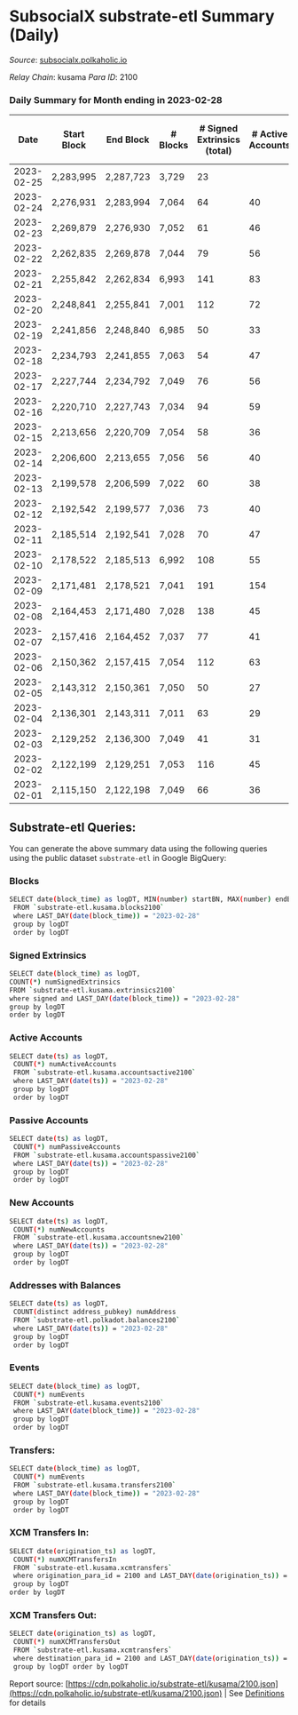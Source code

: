 # SubsocialX substrate-etl Summary (Daily)

_Source_: [subsocialx.polkaholic.io](https://subsocialx.polkaholic.io)

*Relay Chain*: kusama
*Para ID*: 2100



### Daily Summary for Month ending in 2023-02-28


| Date | Start Block | End Block | # Blocks | # Signed Extrinsics (total) | # Active Accounts | # Passive | # New | # Addresses with Balances | # Events | # Transfers | # XCM Transfers In | # XCM Transfers Out | Issues | 
| ---- | ----------- | --------- | -------- | --------------------------- | ----------------- | --------- | ----- | ------------------------- | -------- | ----------- | ------------------ | ------------------- | ------ |
| 2023-02-25 | 2,283,995 | 2,287,723 | 3,729 | 23 |  |  |  |  | 7,527 |   |   |   |  |
| 2023-02-24 | 2,276,931 | 2,283,994 | 7,064 | 64 | 40 |  |  | 34,328 | 14,289 |   |   |   |  |
| 2023-02-23 | 2,269,879 | 2,276,930 | 7,052 | 61 | 46 |  | 2 | 34,328 | 14,291 |   |   |   |  |
| 2023-02-22 | 2,262,835 | 2,269,878 | 7,044 | 79 | 56 |  | 4 | 34,326 | 14,363 |   |   |   |  |
| 2023-02-21 | 2,255,842 | 2,262,834 | 6,993 | 141 | 83 |  | 8 | 34,322 | 14,467 |   |   |   |  |
| 2023-02-20 | 2,248,841 | 2,255,841 | 7,001 | 112 | 72 |  | 3 | 34,314 | 14,402 |   |   |   |  |
| 2023-02-19 | 2,241,856 | 2,248,840 | 6,985 | 50 | 33 |  | 2 | 34,311 | 14,165 |   |   |   |  |
| 2023-02-18 | 2,234,793 | 2,241,855 | 7,063 | 54 | 47 |  | 1 | 34,309 | 14,297 |   |   |   |  |
| 2023-02-17 | 2,227,744 | 2,234,792 | 7,049 | 76 | 56 |  | 2 | 34,308 | 14,317 |   |   |   |  |
| 2023-02-16 | 2,220,710 | 2,227,743 | 7,034 | 94 | 59 |  | 4 | 34,306 | 14,418 |   |   |   |  |
| 2023-02-15 | 2,213,656 | 2,220,709 | 7,054 | 58 | 36 |  | 3 | 34,302 | 14,289 |   |   |   |  |
| 2023-02-14 | 2,206,600 | 2,213,655 | 7,056 | 56 | 40 |  | 3 | 34,299 | 14,267 |   |   |   |  |
| 2023-02-13 | 2,199,578 | 2,206,599 | 7,022 | 60 | 38 |  | 5 | 34,296 | 14,317 |   |   |   |  |
| 2023-02-12 | 2,192,542 | 2,199,577 | 7,036 | 73 | 40 |  | 6 | 34,291 | 14,342 |   |   |   |  |
| 2023-02-11 | 2,185,514 | 2,192,541 | 7,028 | 70 | 47 |  | 1 | 34,285 | 14,264 |   |   |   |  |
| 2023-02-10 | 2,178,522 | 2,185,513 | 6,992 | 108 | 55 |  | 4 | 34,284 | 14,358 |   |   |   |  |
| 2023-02-09 | 2,171,481 | 2,178,521 | 7,041 | 191 | 154 | 3 | 4 | 34,280 | 14,663 | 3  |   |   |  |
| 2023-02-08 | 2,164,453 | 2,171,480 | 7,028 | 138 | 45 |  | 1 | 34,276 | 14,477 |   |   |   |  |
| 2023-02-07 | 2,157,416 | 2,164,452 | 7,037 | 77 | 41 |  | 5 | 34,275 | 14,332 |   |   |   |  |
| 2023-02-06 | 2,150,362 | 2,157,415 | 7,054 | 112 | 63 |  | 2 | 34,270 | 14,457 |   |   |   |  |
| 2023-02-05 | 2,143,312 | 2,150,361 | 7,050 | 50 | 27 |  | 4 | 34,268 | 14,279 |   |   |   |  |
| 2023-02-04 | 2,136,301 | 2,143,311 | 7,011 | 63 | 29 |  | 2 | 34,264 | 14,252 |   |   |   |  |
| 2023-02-03 | 2,129,252 | 2,136,300 | 7,049 | 41 | 31 |  | 2 | 34,262 | 14,282 |   |   |   |  |
| 2023-02-02 | 2,122,199 | 2,129,251 | 7,053 | 116 | 45 |  | 18 | 34,260 | 14,539 |   |   |   |  |
| 2023-02-01 | 2,115,150 | 2,122,198 | 7,049 | 66 | 36 |  | 4 | 34,242 | 14,321 |   |   |   |  |

## Substrate-etl Queries:
You can generate the above summary data using the following queries using the public dataset `substrate-etl` in Google BigQuery:

### Blocks
```bash
SELECT date(block_time) as logDT, MIN(number) startBN, MAX(number) endBN, COUNT(*) numBlocks 
 FROM `substrate-etl.kusama.blocks2100`  
 where LAST_DAY(date(block_time)) = "2023-02-28" 
 group by logDT 
 order by logDT
```

### Signed Extrinsics
```bash
SELECT date(block_time) as logDT, 
COUNT(*) numSignedExtrinsics 
FROM `substrate-etl.kusama.extrinsics2100`  
where signed and LAST_DAY(date(block_time)) = "2023-02-28" 
group by logDT 
order by logDT
```

### Active Accounts
```bash
SELECT date(ts) as logDT, 
 COUNT(*) numActiveAccounts 
 FROM `substrate-etl.kusama.accountsactive2100` 
 where LAST_DAY(date(ts)) = "2023-02-28" 
 group by logDT 
 order by logDT
```

### Passive Accounts
```bash
SELECT date(ts) as logDT, 
 COUNT(*) numPassiveAccounts 
 FROM `substrate-etl.kusama.accountspassive2100` 
 where LAST_DAY(date(ts)) = "2023-02-28" 
 group by logDT 
 order by logDT
```

### New Accounts
```bash
SELECT date(ts) as logDT, 
 COUNT(*) numNewAccounts 
 FROM `substrate-etl.kusama.accountsnew2100` 
 where LAST_DAY(date(ts)) = "2023-02-28" 
 group by logDT
 order by logDT
```

### Addresses with Balances
```bash
SELECT date(ts) as logDT,
 COUNT(distinct address_pubkey) numAddress 
 FROM `substrate-etl.polkadot.balances2100` 
 where LAST_DAY(date(ts)) = "2023-02-28" 
 group by logDT 
 order by logDT
```

### Events
```bash
SELECT date(block_time) as logDT, 
 COUNT(*) numEvents 
 FROM `substrate-etl.kusama.events2100` 
 where LAST_DAY(date(block_time)) = "2023-02-28" 
 group by logDT 
 order by logDT
```

### Transfers:
```bash
SELECT date(block_time) as logDT, 
 COUNT(*) numEvents 
 FROM `substrate-etl.kusama.transfers2100` 
 where LAST_DAY(date(block_time)) = "2023-02-28" 
 group by logDT 
 order by logDT
```

### XCM Transfers In:
```bash
SELECT date(origination_ts) as logDT, 
 COUNT(*) numXCMTransfersIn 
 FROM `substrate-etl.kusama.xcmtransfers` 
 where origination_para_id = 2100 and LAST_DAY(date(origination_ts)) = "2023-02-28" 
 group by logDT 
order by logDT
```

### XCM Transfers Out:
```bash
SELECT date(origination_ts) as logDT, 
 COUNT(*) numXCMTransfersOut 
 FROM `substrate-etl.kusama.xcmtransfers` 
 where destination_para_id = 2100 and LAST_DAY(date(origination_ts)) = "2023-02-28" 
 group by logDT order by logDT
```


Report source: [https://cdn.polkaholic.io/substrate-etl/kusama/2100.json](https://cdn.polkaholic.io/substrate-etl/kusama/2100.json) | See [Definitions](/DEFINITIONS.md) for details
